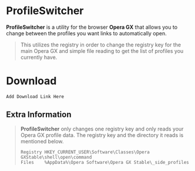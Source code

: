 # ProfileSwitcher

**ProfileSwitcher** is a utility for the browser **Opera GX** that allows you to change between the profiles you want links to automatically open.

> This utilizes the registry in order to change the registry key for the main Opera GX and simple file reading to get the list of profiles you currently have.

>
# Download
```
Add Download Link Here
```
## Extra Information

> **ProfileSwitcher** only changes one registry key and only reads your Opera GX profile data.
> The registry key and the directory it reads is mentioned below.
> ```
> Registry HKEY_CURRENT_USER\Software\Classes\Opera GXStable\shell\open\command
> Files    %AppData%\Opera Software\Opera GX Stable\_side_profiles
> ```
